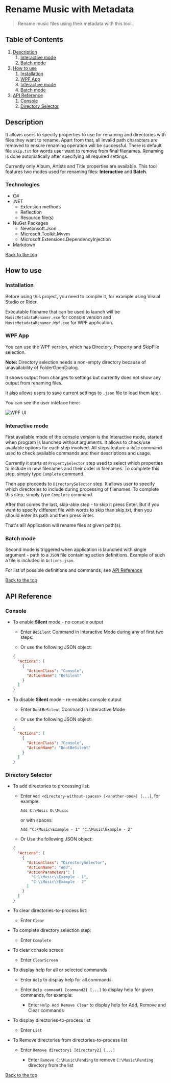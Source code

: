# Rename Music with Metadata
> Rename music files using their metadata with this tool.

## Table of Contents

1. [Description](#description)
    1. [Interactive mode](#interactive-mode)
    2. [Batch mode](#batch-mode)
2. [How to use](#how-to-use)
    1. [Installation](#installation)
    2. [WPF App](#wpf-app)
    3. [Interactive mode](#interactive-mode)
    4. [Batch mode](#batch-mode)
3. [API Reference](#api-reference)
    1. [Console](#console)
    2. [Directory Selector](#directory-selector)

## Description
It allows users to specify properties to use for renaming and directories with files they want to rename.
Apart from that, all invalid path characters are removed to ensure renaming operation will be successful.
There is default file `skip.txt` for words user want to remove from final filenames.
Renaming is done automatically after specifying all required settings.

Currently only Album, Artists and Title properties are available.
This tool features two modes used for renaming files: __Interactive__ and __Batch__.

### Technologies
- C#
- .NET
    - Extension methods
    - Reflection
    - Resource file(s)
- NuGet Packages
    - Newtonsoft.Json
    - Microsoft.Toolkit.Mvvm
    - Microsoft.Extensions.DependencyInjection
- Markdown

[Back to the top](#rename-music-with-metadata)

## How to use

### Installation

Before using this project, you need to compile it, for example using Visual Studio or Rider.

Executable filename that can be used to launch will be `MusicMetadataRenamer.exe` for console version and `MusicMetadataRenamer.Wpf.exe` for WPF application.

### WPF App

You can use the WPF version, which has Directory, Property and SkipFile selection.

__Note:__ Directory selection needs a non-empty directory because of unavailability of FolderOpenDialog.

It shows output from changes to settings but currently does not show any output from renaming files.

It also allows users to save current settings to `.json` file to load them later.

You can see the user inteface here:

<!--
![WPF UI](https://user-images.githubusercontent.com/16359542/156168928-344dd277-749f-44f1-b56e-031d571e3ec9.png)
-->
![WPF UI](https://user-images.githubusercontent.com/16359542/156198027-c851deed-c757-4741-8eff-8d3adfed205d.png)


### Interactive mode
First available mode of the console version is the Interactive mode, started when program is launched without arguments.
It allows to check/use available options for each step involved.
All steps feature a `Help` command used to check available commands and their descriptions and usage.

Currently it starts at `PropertySelector` step used to select which properties to include in new filenames and their order in filenames.
To complete this step, simply type `Complete` command.

Then app proceeds to `DirectorySelector` step. It allows user to specify which directories to include during processing of filenames.
To complete this step, simply type `Complete` command.

After that comes the last, skip-able step - to skip it press Enter.
But if you want to specify different file with words to skip than skip.txt, then you should enter its path and then press Enter.

That's all! Application will rename files at given path(s).

### Batch mode
Second mode is triggered when application is launched with single argument - path to a `JSON` file containing action definitions.
Example of such a file is included in `Actions.json`.

For list of possible definitions and commands, see [API Reference](#api-reference)

[Back to the top](#rename-music-with-metadata)

## API Reference

### Console

- To enable __Silent__ mode - no console output
    - Enter `BeSilent` Command in Interactive Mode during any of first two steps:

    - Or use the following JSON object:
    ```json
    {
      "Actions": [
        {
          "ActionClass": "Console",
          "ActionName": "BeSilent"
        }
      ]
    }
    ```

- To disable __Silent__ mode - re-enables console output

    - Enter `DontBeSilent` Command in Interactive Mode
    
    - Or use the following JSON object:
    ```json
    {
      "Actions": [
        {
          "ActionClass": "Console",
          "ActionName": "DontBeSilent"
        }
      ]
    }
    ```
### Directory Selector

- To add directories to processing list:

    - Enter `Add <directory-without-spaces> [<another-one>] [...]`, for example:
      
      `Add C:\Music D:\Music`

       or with spaces:

       `Add "C:\Music\Example - 1" "C:\Music\Example - 2"`

    - Or Use the following JSON object:
    
    ```json
    {
      "Actions": [
        {
          "ActionClass": "DirectorySelector",
          "ActionName": "Add",
          "ActionParameters": [
            "C:\\Music\\Example - 1",
            "C:\\Music\\Example - 2"
          ]
        }
      ]
    }
    ```

- To clear directories-to-process list:

    - Enter `Clear`

- To complete directory selection step:

    - Enter `Complete`

- To clear console screen

    - Enter `ClearScreen`

- To display help for all or selected commands

    - Enter `Help` to display help for all commands
    
    - Enter `Help command1 [command2] [...]` to display help for given commands, for example:
    
        - Enter `Help Add Remove Clear` to display help for Add, Remove and Clear commands

- To display directories-to-process list
    
    - Enter `List`
    
- To Remove directories from directories-to-process list

    - Enter `Remove directory1 [directory2] [...]`
    
        - Enter `Remove C:\Music\Pending` to remove `C:\Music\Pending` directory from the list

[Back to the top](#rename-music-with-metadata)

